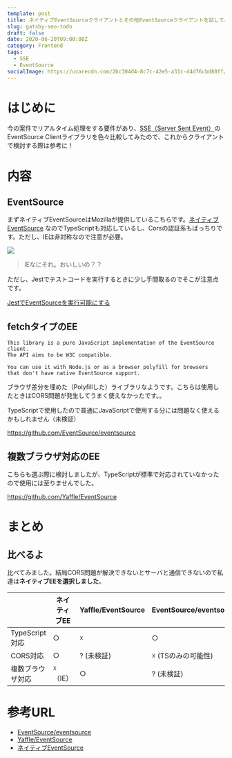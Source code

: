 ```yaml
---
template: post
title: ネイティブEventSourceクライアントとその他EventSourceクライアントを試してみた結果
slug: gatsby-seo-todo
draft: false
date: 2020-06-20T09:00:00Z
category: Frontend
tags:
  - SSE
  - EventSource
socialImage: https://ucarecdn.com/2bc304d4-8c7c-42e5-a31c-d4d76cbd80ff/
---
```


# はじめに

今の案件でリアルタイム処理をする要件があり、[SSE（Server Sent Event）](https://developer.mozilla.org/ja/docs/Web/API/Server-sent_events/Using_server-sent_events)のEventSource Clientライブラリを色々比較してみたので、これからクライアントで検討する際は参考に！

# 内容

## EventSource

まずネイティブEventSourceはMozillaが提供しているこちらです。[ネイティブEventSource](https://developer.mozilla.org/ja/docs/Web/API/EventSource) なのでTypeScriptも対応しているし、Corsの認証系もばっちりです。ただし、IEは非対称なので注意が必要。

![](https://ucarecdn.com/966c5118-280c-4680-a657-8353e1977e83/)

> IEなにそれ。おいしいの？？

ただし、Jestでテストコードを実行するときに少し手間取るのでそこが注意点です。

[JestでEventSourceを実行可能にする](/posts/jest-eventsource)

## fetchタイプのEE

```text
This library is a pure JavaScript implementation of the EventSource client. 
The API aims to be W3C compatible.

You can use it with Node.js or as a browser polyfill for browsers 
that don't have native EventSource support.
```

ブラウザ差分を埋めた（Polyfillした）ライブラリなようです。こちらは使用したときはCORS問題が発生してうまく使えなかったです。。

TypeScriptで使用したので普通にJavaScriptで使用する分には問題なく使えるかもしれません（未検証）

https://github.com/EventSource/eventsource

## 複数ブラウザ対応のEE

こちらも選ぶ際に検討しましたが、TypeScriptが標準で対応されていなかったので使用には至りませんでした。

https://github.com/Yaffle/EventSource

# まとめ

## 比べるよ

比べてみました。結局CORS問題が解決できないとサーバと通信できないので私達は**ネイティブEEを選択しました**。

|  | ネイティブEE | Yaffle/EventSource | EventSource/eventsource |
| --- | --- | --- | --- |
| TypeScript対応 | ○ | ☓ | ○ |
| CORS対応 | ○ | ? (未検証) | ☓ (TSのみの可能性) |
| 複数ブラウザ対応 | ☓（IE） | ○ | ? (未検証) |

# 参考URL

- [EventSource/eventsource](https://github.com/EventSource/eventsource)
- [Yaffle/EventSource](https://github.com/Yaffle/EventSource)
- [ネイティブEventSource](https://developer.mozilla.org/ja/docs/Web/API/EventSource)
